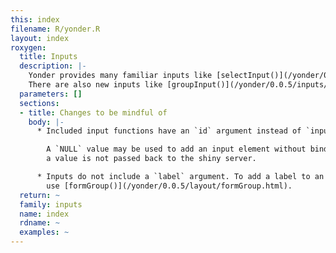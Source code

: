 ```yaml
---
this: index
filename: R/yonder.R
layout: index
roxygen:
  title: Inputs
  description: |-
    Yonder provides many familiar inputs like [selectInput()](/yonder/0.0.5/inputs/selectInput.html) or [radioInput()](/yonder/0.0.5/inputs/radioInput.html).
    There are also new inputs like [groupInput()](/yonder/0.0.5/inputs/groupInput.html) or [formInput()](/yonder/0.0.5/inputs/formInput.html).
  parameters: []
  sections:
  - title: Changes to be mindful of
    body: |-
      * Included input functions have an `id` argument instead of `inputId`.

        A `NULL` value may be used to add an input element without binding it, i.e.
        a value is not passed back to the shiny server.

      * Inputs do not include a `label` argument. To add a label to an input please
        use [formGroup()](/yonder/0.0.5/layout/formGroup.html).
  return: ~
  family: inputs
  name: index
  rdname: ~
  examples: ~
---
```

